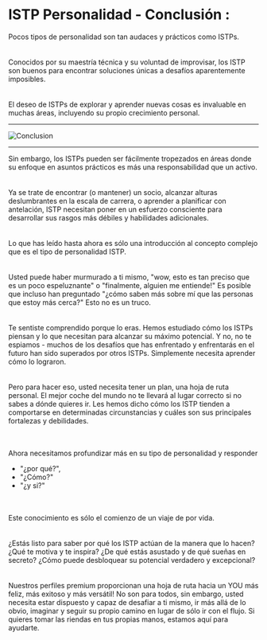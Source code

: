 ISTP Personalidad - Conclusión :
================================

Pocos tipos de personalidad son tan audaces y prácticos como ISTPs.
<br><br></br>
Conocidos por su maestría técnica y su voluntad de improvisar, los ISTP son buenos para encontrar soluciones únicas a desafíos aparentemente imposibles.
<br><br></br>
El deseo de ISTPs de explorar y aprender nuevas cosas es invaluable en muchas áreas, incluyendo su propio crecimiento personal.

***

![Conclusion](https://s25.postimg.org/noqr2xqb3/8.Conclusion.png "Conclusión")

***

Sin embargo, los ISTPs pueden ser fácilmente tropezados en áreas donde su enfoque en asuntos prácticos es más una responsabilidad que un activo.
<br><br></br>
Ya se trate de encontrar (o mantener) un socio, alcanzar alturas deslumbrantes en la escala de carrera, o aprender a planificar con antelación, ISTP necesitan poner en un esfuerzo consciente para desarrollar sus rasgos más débiles y habilidades adicionales.
<br><br></br>
Lo que has leído hasta ahora es sólo una introducción al concepto complejo que es el tipo de personalidad ISTP.
<br><br></br>
Usted puede haber murmurado a ti mismo, "wow, esto es tan preciso que es un poco espeluznante" o "finalmente, alguien me entiende!" Es posible que incluso han preguntado "¿cómo saben más sobre mí que las personas que estoy más cerca?"
Esto no es un truco.
<br><br></br>
Te sentiste comprendido porque lo eras. Hemos estudiado cómo los ISTPs piensan y lo que necesitan para alcanzar su máximo potencial. Y no, no te espiamos - muchos de los desafíos que has enfrentado y enfrentarás en el futuro han sido superados por otros ISTPs. Simplemente necesita aprender cómo lo lograron.
<br><br></br>
Pero para hacer eso, usted necesita tener un plan, una hoja de ruta personal. El mejor coche del mundo no te llevará al lugar correcto si no sabes a dónde quieres ir. Les hemos dicho cómo los ISTP tienden a comportarse en determinadas circunstancias y cuáles son sus principales fortalezas y debilidades.
<br><br></br>

Ahora necesitamos profundizar más en su tipo de personalidad y responder 
+ "¿por qué?", 
+ "¿Cómo?" 
+ "¿y si?"

<br></br>
Este conocimiento es sólo el comienzo de un viaje de por vida. 
<br><br></br>
¿Estás listo para saber por qué los ISTP actúan de la manera que lo hacen? ¿Qué te motiva y te inspira? ¿De qué estás asustado y de qué sueñas en secreto? ¿Cómo puede desbloquear su potencial verdadero y excepcional?
<br><br></br>
Nuestros perfiles premium proporcionan una hoja de ruta hacia un YOU más feliz, más exitoso y más versátil! No son para todos, sin embargo, usted necesita estar dispuesto y capaz de desafiar a ti mismo, ir más allá de lo obvio, imaginar y seguir su propio camino en lugar de sólo ir con el flujo. Si quieres tomar las riendas en tus propias manos, estamos aquí para ayudarte.
<br><br></br>
